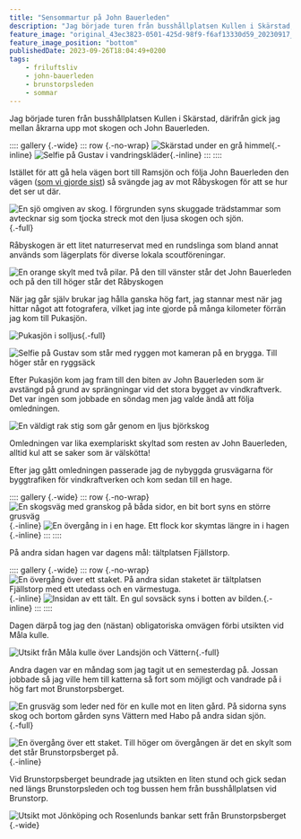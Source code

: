 ```yaml
---
title: "Sensommartur på John Bauerleden"
description: "Jag började turen från busshållplatsen Kullen i Skärstad, därifrån gick jag mellan åkrarna upp mot skogen och John Bauerleden."
feature_image: "original_43ec3823-0501-425d-98f9-f6af13330d59_20230917_173131_3000w.jpg"
feature_image_position: "bottom"
publishedDate: 2023-09-26T18:04:49+0200
tags:
    - friluftsliv
    - john-bauerleden
    - brunstorpsleden
    - sommar
---
```


Jag började turen från busshållplatsen Kullen i Skärstad, därifrån gick jag mellan åkrarna upp mot skogen och John Bauerleden.

:::: gallery {.-wide}
::: row {.-no-wrap}
![Skärstad under en grå himmel](20230917_150752_3000w.jpg){.-inline}
![Selfie på Gustav i vandringskläder](20230917_160848_3000w.jpg){.-inline}
:::
::::

Istället för att gå hela vägen bort till Ramsjön och följa John Bauerleden den vägen ([som vi gjorde sist](/2020/07/16/vandring-pa-john-bauerleden-siringe-ikhp/)) så svängde jag av mot Råbyskogen för att se hur det ser ut där.

![En sjö omgiven av skog. I förgrunden syns skuggade trädstammar som avtecknar sig som tjocka streck mot den ljusa skogen och sjön.](Gustav-Lindqvist_2023-09-17_00643+_3000w.jpg){.-full}

Råbyskogen är ett litet naturreservat med en rundslinga som bland annat används som lägerplats för diverse lokala scoutföreningar.

![En orange skylt med två pilar. På den till vänster står det John Bauerleden och på den till höger står det Råbyskogen](Gustav-Lindqvist_2023-09-17_00652_3000w.jpg)

När jag går själv brukar jag hålla ganska hög fart, jag stannar mest när jag hittar något att fotografera, vilket jag inte gjorde på många kilometer förrän jag kom till Pukasjön.

![Pukasjön i solljus](Gustav-Lindqvist_2023-09-17_00657-Pano_3000w.jpg "Pukasjön"){.-full}

![Selfie på Gustav som står med ryggen mot kameran på en brygga. Till höger står en ryggsäck](original_43ec3823-0501-425d-98f9-f6af13330d59_20230917_173131_3000w.jpg)

Efter Pukasjön kom jag fram till den biten av John Bauerleden som är avstängd på grund av sprängningar vid det stora bygget av vindkraftverk. Det var ingen som jobbade en söndag men jag valde ändå att följa omledningen.

![En väldigt rak stig som går genom en ljus björkskog](Gustav-Lindqvist_2023-09-17_00665-Pano_3000w.jpg)

Omledningen var lika exemplariskt skyltad som resten av John Bauerleden, alltid kul att se saker som är välskötta!

Efter jag gått omledningen passerade jag de nybyggda grusvägarna för byggtrafiken för vindkraftverken och kom sedan till en hage.

:::: gallery {.-wide}
::: row {.-no-wrap}
![En skogsväg med granskog på båda sidor, en bit bort syns en större grusväg](20230917_180639_3000w.jpg){.-inline}
![En övergång in i en hage. Ett flock kor skymtas längre in i hagen](20230917_181113_3000w.jpg){.-inline}
:::
::::

På andra sidan hagen var dagens mål: tältplatsen Fjällstorp.

:::: gallery {.-wide}
::: row {.-no-wrap}
![En övergång över ett staket. På andra sidan staketet är tältplatsen Fjällstorp med ett utedass och en värmestuga.](20230917_181825_3000w.jpg){.-inline}
![Insidan av ett tält. En gul sovsäck syns i botten av bilden.](20230917_194741_3000w.jpg){.-inline}
:::
::::

Dagen därpå tog jag den (nästan) obligatoriska omvägen förbi utsikten vid Måla kulle.

![Utsikt från Måla kulle över Landsjön och Vättern](Gustav-Lindqvist_2023-09-18_00674-Pano_3000w.jpg "Landsjön och Vättern"){.-full}

Andra dagen var en måndag som jag tagit ut en semesterdag på. Jossan jobbade så jag ville hem till katterna så fort som möjligt och vandrade på i hög fart mot Brunstorpsberget.

![En grusväg som leder ned för en kulle mot en liten gård. På sidorna syns skog och bortom gården syns Vättern med Habo på andra sidan sjön.](Gustav-Lindqvist_2023-09-18_00701-Pano_3000w.jpg "Vättern"){.-full}

![En övergång över ett staket. Till höger om övergången är det en skylt som det står Brunstorpsberget på.](20230918_093750_3000w.jpg){.-inline}

Vid Brunstorpsberget beundrade jag utsikten en liten stund och gick sedan ned längs Brunstorpsleden och tog bussen hem från busshållplatsen vid Brunstorp.

![Utsikt mot Jönköping och Rosenlunds bankar sett från Brunstorpsberget](20230918_094136_3000w.jpg){.-wide}